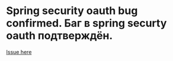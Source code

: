 # Spring security oauth bug confirmed. Баг в spring securty oauth подтверждён.

[Issue here](https://github.com/spring-projects/spring-boot/issues/20317)
